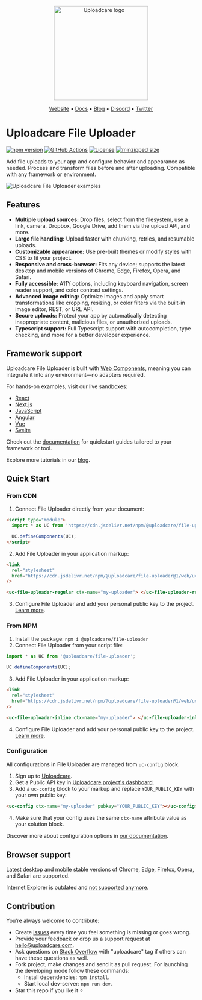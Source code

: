 <p align="center">
  <a href="https://uploadcare.com/?ref=github-readme">
    <picture>
      <source media="(prefers-color-scheme: light)" srcset="https://ucarecdn.com/1b4714cd-53be-447b-bbde-e061f1e5a22f/logosafespacetransparent.svg">
      <source media="(prefers-color-scheme: dark)" srcset="https://ucarecdn.com/3b610a0a-780c-4750-a8b4-3bf4a8c90389/logotransparentinverted.svg">
      <img width=250 alt="Uploadcare logo" src="https://ucarecdn.com/1b4714cd-53be-447b-bbde-e061f1e5a22f/logosafespacetransparent.svg">
    </picture>
  </a>
</p>
<p align="center">
  <a href="https://uploadcare.com?ref=github-readme">Website</a> •
  <a href="https://uploadcare.com/docs/file-uploader?ref=github-readme">Docs</a> • 
  <a href="https://uploadcare.com/blog?ref=github-readme">Blog</a> • 
  <a href="https://discord.gg/mKWRgRsVz8?ref=github-readme">Discord</a> •
  <a href="https://twitter.com/Uploadcare?ref=github-readme">Twitter</a>
</p>

# Uploadcare File Uploader

[![npm version](https://badge.fury.io/js/@uploadcare%2Ffile-uploader.svg)](https://www.npmjs.com/package/@uploadcare/file-uploader)
[![GitHub Actions](https://github.com/uploadcare/blocks/workflows/checks/badge.svg)](https://github.com/uploadcare/blocks/actions?query=workflow%3ABuild+branch%3Amaster)
[![License](https://img.shields.io/badge/License-MIT-blue.svg)](https://opensource.org/licenses/MIT)
[![minzipped size](https://img.shields.io/bundlephobia/minzip/@uploadcare/file-uploader@1.7.0)](https://bundlephobia.com/package/@uploadcare/file-uploader@1.7.0)

Add file uploads to your app and configure behavior and appearance as needed. Process and transform files before and after uploading. Compatible with any framework or environment.

<img alt="Uploadcare File Uploader examples" src="https://ucarecdn.com/916a1054-ca44-4c4a-9f7b-99fa499043d9/-/preview/">

## Features

- **Multiple upload sources:** Drop files, select from the filesystem, use a link, camera, Dropbox, Google Drive, add them via the upload API, and more.
- **Large file handling:** Upload faster with chunking, retries, and resumable uploads.
- **Customizable appearance:** Use pre-built themes or modify styles with CSS to fit your project.
- **Responsive and cross-browser:** Fits any device; supports the latest desktop and mobile versions of Chrome, Edge, Firefox, Opera, and Safari.
- **Fully accessible:** A11Y options, including keyboard navigation, screen reader support, and color contrast settings.
- **Advanced image editing:** Optimize images and apply smart transformations like cropping, resizing, or color filters via the built-in image editor, REST, or URL API.
- **Secure uploads:** Protect your app by automatically detecting inappropriate content, malicious files, or unauthorized uploads.
- **Typescript support:** Full Typescript support with autocompletion, type checking, and more for a better developer experience.

## Framework support

Uploadcare File Uploader is built with [Web Components](https://developer.mozilla.org/en-US/docs/Web/API/Web_components), meaning you can integrate it into any environment—no adapters required.

For hands-on examples, visit our live sandboxes:
- [React](https://github.com/uploadcare/file-uploader-examples/tree/main/examples/react-uploader)
- [Next.js](https://github.com/uploadcare/file-uploader-examples/tree/main/examples/next-uploader)
- [JavaScript](https://github.com/uploadcare/file-uploader-examples/tree/main/examples/js-uploader)
- [Angular](https://github.com/uploadcare/file-uploader-examples/tree/main/examples/angular-uploader)
- [Vue](https://github.com/uploadcare/file-uploader-examples/tree/main/examples/vue-uploader)
- [Svelte](https://github.com/uploadcare/file-uploader-examples/tree/main/examples/svelte-uploader)

Check out the [documentation](https://uploadcare.com/docs/integrations/?ref=github-readme) for quickstart guides tailored to your framework or tool. 

Explore more tutorials in our [blog](https://uploadcare.com/blog/category/uploading/?ref=github-readme).

## Quick Start

### From CDN

1. Connect File Uploader directly from your document:

```html
<script type="module">
  import * as UC from 'https://cdn.jsdelivr.net/npm/@uploadcare/file-uploader@1/web/file-uploader.min.js';

  UC.defineComponents(UC);
</script>
```

2. Add File Uploader in your application markup:

```html
<link
  rel="stylesheet"
  href="https://cdn.jsdelivr.net/npm/@uploadcare/file-uploader@1/web/uc-file-uploader-regular.min.css"
/>

<uc-file-uploader-regular ctx-name="my-uploader"> </uc-file-uploader-regular>
```

3. Configure File Uploader and add your personal public key to the project. [Learn more](#configuration).

### From NPM

1. Install the package: `npm i @uploadcare/file-uploader`
2. Connect File Uploader from your script file:

```js
import * as UC from '@uploadcare/file-uploader';

UC.defineComponents(UC);
```

3. Add File Uploader in your application markup:

```html
<link
  rel="stylesheet"
  href="https://cdn.jsdelivr.net/npm/@uploadcare/file-uploader@1/web/uc-file-uploader-regular.min.css"
/>

<uc-file-uploader-inline ctx-name="my-uploader"> </uc-file-uploader-inline>
```

4. Configure File Uploader and add your personal public key to the project. [Learn more](#configuration).

### Configuration

All configurations in File Uploader are managed from `uc-config` block.

1. Sign up to [Uploadcare](https://app.uploadcare.com/accounts/signup/?ref=github-readme).
2. Get a Public API key in [Uploadcare project's dashboard](https://app.uploadcare.com/projects/-/api-keys/?ref=github-readme).
3. Add a `uc-config` block to your markup and replace `YOUR_PUBLIC_KEY` with your own public key:

```html
<uc-config ctx-name="my-uploader" pubkey="YOUR_PUBLIC_KEY"></uc-config>
```

4. Make sure that your config uses the same `ctx-name` attribute value as your solution block.

Discover more about configuration options in [our documentation](https://uploadcare.com/docs/file-uploader/configuration/?ref=github-readme).

## Browser support

Latest desktop and mobile stable versions of Chrome, Edge, Firefox, Opera, and Safari are supported.

Internet Explorer is outdated and [not supported anymore](https://uploadcare.com/blog/uploadcare-stops-internet-explorer-support/?ref=github-readme).

## Contribution

You’re always welcome to contribute:

- Create [issues](https://github.com/uploadcare/file-uploader/issues) every time you feel something is missing or goes wrong.
- Provide your feedback or drop us a support request at <a href="mailto:hello@uploadcare.com">hello@uploadcare.com</a>.
- Ask questions on [Stack Overflow](https://stackoverflow.com/questions/tagged/uploadcare) with "uploadcare" tag if others can have these questions as well.
- Fork project, make changes and send it as pull request. For launching the developing mode follow these commands:
  - Install dependencies: `npm install`.
  - Start local dev-server: `npm run dev`.
- Star this repo if you like it ⭐️
